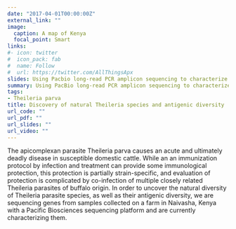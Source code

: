 ```yaml
---
date: "2017-04-01T00:00:00Z"
external_link: ""
image:
  caption: A map of Kenya
  focal_point: Smart
links:
#- icon: twitter
#  icon_pack: fab
#  name: Follow
#  url: https://twitter.com/AllThingsApx
slides: Using Pacbio long-read PCR amplicon sequencing to characterize Theileria parasite species and antigen diversity
summary: Using PacBio long-read PCR amplicon sequencing to characterize Theileria parasite species and antigen diversity in Kenya
tags:
- Theileria parva
title: Discovery of natural Theileria species and antigenic diversity
url_code: ""
url_pdf: ""
url_slides: ""
url_video: ""
---
```


   The apicomplexan parasite Theileria parva causes an acute and ultimately deadly disease in susceptible domestic cattle. While an an immunization protocol by infection and treatment can provide some immunological protection, this protection is partially strain-specific, and evaluation of protection is complicated by co-infection of multiple closely related Theileria parasites of buffalo origin. In order to uncover the natural diversity of Theileria parasite species, as well as their antigenic diversity, we are sequencing genes from samples collected on a farm in Naivasha, Kenya with a Pacific Biosciences sequencing platform and are currently characterizing them.